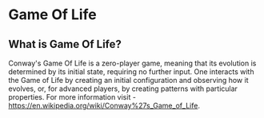 # Game Of Life

## What is Game Of Life?

Conway's Game Of Life is a zero-player game, meaning that its evolution is determined by its initial state, requiring no further input. One interacts with the Game of Life by creating an initial configuration and observing how it evolves, or, for advanced players, by creating patterns with particular properties.
For more information visit - https://en.wikipedia.org/wiki/Conway%27s_Game_of_Life.
